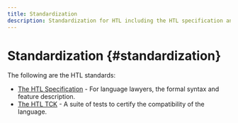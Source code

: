```yaml
---
title: Standardization
description: Standardization for HTL including the HTL specification and the HTL TCK.
---
```


# Standardization {#standardization}

The following are the HTL standards:

* [The HTL Specification](https://github.com/Adobe-Marketing-Cloud/sightly-spec) - For language lawyers, the formal syntax and feature description.
* [The HTL TCK](https://github.com/Adobe-Marketing-Cloud/sightly-tck) - A suite of tests to certify the compatibility of the language.
